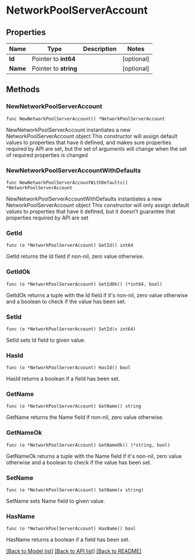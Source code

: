 # NetworkPoolServerAccount

## Properties

Name | Type | Description | Notes
------------ | ------------- | ------------- | -------------
**Id** | Pointer to **int64** |  | [optional] 
**Name** | Pointer to **string** |  | [optional] 

## Methods

### NewNetworkPoolServerAccount

`func NewNetworkPoolServerAccount() *NetworkPoolServerAccount`

NewNetworkPoolServerAccount instantiates a new NetworkPoolServerAccount object
This constructor will assign default values to properties that have it defined,
and makes sure properties required by API are set, but the set of arguments
will change when the set of required properties is changed

### NewNetworkPoolServerAccountWithDefaults

`func NewNetworkPoolServerAccountWithDefaults() *NetworkPoolServerAccount`

NewNetworkPoolServerAccountWithDefaults instantiates a new NetworkPoolServerAccount object
This constructor will only assign default values to properties that have it defined,
but it doesn't guarantee that properties required by API are set

### GetId

`func (o *NetworkPoolServerAccount) GetId() int64`

GetId returns the Id field if non-nil, zero value otherwise.

### GetIdOk

`func (o *NetworkPoolServerAccount) GetIdOk() (*int64, bool)`

GetIdOk returns a tuple with the Id field if it's non-nil, zero value otherwise
and a boolean to check if the value has been set.

### SetId

`func (o *NetworkPoolServerAccount) SetId(v int64)`

SetId sets Id field to given value.

### HasId

`func (o *NetworkPoolServerAccount) HasId() bool`

HasId returns a boolean if a field has been set.

### GetName

`func (o *NetworkPoolServerAccount) GetName() string`

GetName returns the Name field if non-nil, zero value otherwise.

### GetNameOk

`func (o *NetworkPoolServerAccount) GetNameOk() (*string, bool)`

GetNameOk returns a tuple with the Name field if it's non-nil, zero value otherwise
and a boolean to check if the value has been set.

### SetName

`func (o *NetworkPoolServerAccount) SetName(v string)`

SetName sets Name field to given value.

### HasName

`func (o *NetworkPoolServerAccount) HasName() bool`

HasName returns a boolean if a field has been set.


[[Back to Model list]](../README.md#documentation-for-models) [[Back to API list]](../README.md#documentation-for-api-endpoints) [[Back to README]](../README.md)


